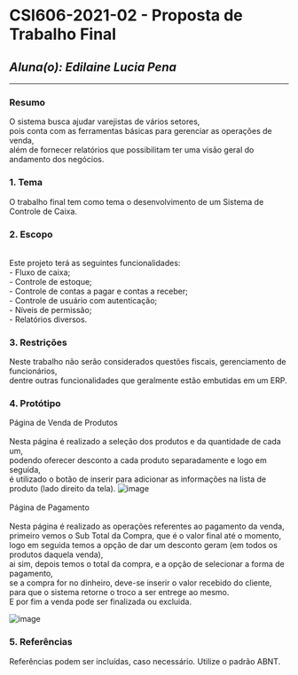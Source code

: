 # **CSI606-2021-02 - Proposta de Trabalho Final**

## *Aluna(o): Edilaine Lucia Pena*

--------------

<!-- Descrever um resumo sobre o trabalho. -->

### Resumo

  O sistema busca ajudar varejistas de vários setores, 
<br />pois conta com as ferramentas básicas para gerenciar as operações de venda, 
<br />além de fornecer relatórios que possibilitam ter uma visão geral do andamento dos negócios.

<!-- Apresentar o tema. -->
### 1. Tema

  O trabalho final tem como tema o desenvolvimento de um Sistema de Controle de Caixa.

<!-- Descrever e limitar o escopo da aplicação. -->
### 2. Escopo

<br />Este projeto terá as seguintes funcionalidades:
<br />- Fluxo de caixa;
<br />- Controle de estoque;
<br />- Controle de contas a pagar e contas a receber;
<br />- Controle de usuário com autenticação;
<br />- Níveis de permissão;
<br />- Relatórios diversos.

<!-- Apresentar restrições de funcionalidades e de escopo. -->
### 3. Restrições

  Neste trabalho não serão considerados questões fiscais, gerenciamento de funcionários, 
  <br />dentre outras funcionalidades que geralmente estão embutidas em um ERP.

<!-- Construir alguns protótipos para a aplicação, disponibilizá-los no Github e descrever o que foi considerado. //-->
### 4. Protótipo

  Página de Venda de Produtos
  <br />
  <br /> Nesta página é realizado a seleção dos produtos e da quantidade de cada um, 
  <br /> podendo oferecer desconto a cada produto separadamente e logo em seguida,
  <br /> é utilizado o botão de inserir para adicionar as informações na lista de produto (lado direito da tela).
  ![image](https://user-images.githubusercontent.com/96508515/215234873-52bf2e49-acde-4310-8aac-51db6a232b1b.png)
  <br />
  <br /> Página de Pagamento
  <br />
  <br /> Nesta página é realizado as operações referentes ao pagamento da venda,
  <br /> primeiro vemos o Sub Total da Compra, que é o valor final até o momento,
  <br /> logo em seguida temos a opção de dar um desconto geram (em todos os produtos daquela venda),
  <br /> ai sim, depois temos o total da compra, e a opção de selecionar a forma de pagamento,
  <br /> se a compra for no dinheiro, deve-se inserir o valor recebido do cliente,
  <br /> para que o sistema retorne o troco a ser entrege ao mesmo.
  <br /> E por fim a venda pode ser finalizada ou excluida.

![image](https://user-images.githubusercontent.com/96508515/215234914-656e371b-3cd4-4a3c-b58f-41db10aa899f.png)


### 5. Referências

  Referências podem ser incluídas, caso necessário. Utilize o padrão ABNT.
